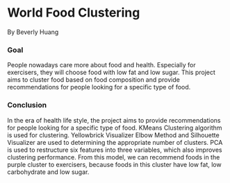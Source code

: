 # World Food Clustering

By Beverly Huang

### Goal
People nowadays care more about food and health. Especially for exercisers, they will choose food with low fat and low sugar. This project aims to cluster food based on food composition and provide recommendations for people looking for a specific type of food.

### Conclusion
In the era of health life style, the project aims to provide recommendations for people looking for a specific type of food. KMeans Clustering algorithm is used for clustering. Yellowbrick Visualizer Elbow Method and Silhouette Visualizer are used to determining the appropriate number of clusters. PCA is used to restructure six features into three variables, which also improves clustering performance. From this model, we can recommend foods in the purple cluster to exercisers, because foods in this cluster have low fat, low carbohydrate and low sugar.
